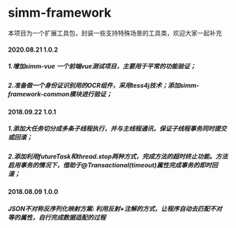 # simm-framework
本项目为一个扩展工具包，封装一些支持特殊场景的工具类，欢迎大家一起补充

#### 2020.08.21 1.0.2
##### 1.增加simm-vue 一个前端vue测试项目，主要用于平常的功能验证；
##### 2.准备做一个身份证识别用的OCR组件，采用tess4j技术；添加simm-framework-common模块进行验证；

#### 2018.09.22 1.0.1
##### 1.添加大任务切分成多条子线程执行，并与主线程通讯，保证子线程事务同时提交或回滚；
##### 2.添加利用futureTask和thread.stop两种方式，完成方法的超时终止功能。方法启用事务的情况下，借助于@Transactional(timeout)属性完成事务的即时回滚；

#### 2018.08.09  1.0.0
##### JSON不对称反序列化映射方案: 利用反射+注解的方式，让程序自动去匹配不对等的属性，自行完成数据适配的过程
